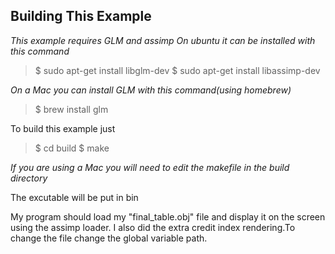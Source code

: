 
Building This Example
---------------------

*This example requires GLM and assimp*
*On ubuntu it can be installed with this command*

>$ sudo apt-get install libglm-dev
>$ sudo apt-get install libassimp-dev

*On a Mac you can install GLM with this command(using homebrew)*
>$ brew install glm

To build this example just 

>$ cd build
>$ make

*If you are using a Mac you will need to edit the makefile in the build directory*

The excutable will be put in bin

My program should load my "final_table.obj" file and display it on the screen using the assimp loader. I also did the extra credit index rendering.To change the file change the global variable path.
